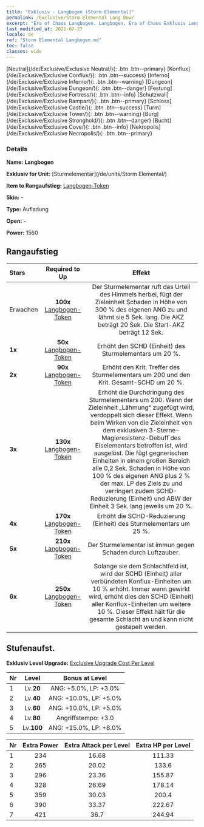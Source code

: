 ```yaml
---
title: "Exklusiv - Langbogen (Storm Elemental)"
permalink: /Exclusive/Storm Elemental Long Bow/
excerpt: "Era of Chaos Langbogen. Langbogen. Era of Chaos Exklusiv Langbogen. Sturmelementar Exklusiv."
last_modified_at: 2021-07-27
locale: de
ref: "Storm Elemental Langbogen.md"
toc: false
classes: wide
---
```

 [Neutral](/de/Exclusive/Exclusive Neutral/){: .btn .btn--primary} [Konflux](/de/Exclusive/Exclusive Conflux/){: .btn .btn--success} [Inferno](/de/Exclusive/Exclusive Inferno/){: .btn .btn--warning} [Dungeon](/de/Exclusive/Exclusive Dungeon/){: .btn .btn--danger} [Festung](/de/Exclusive/Exclusive Fortress/){: .btn .btn--info} [Schutzwall](/de/Exclusive/Exclusive Rampart/){: .btn .btn--primary} [Schloss](/de/Exclusive/Exclusive Castle/){: .btn .btn--success} [Turm](/de/Exclusive/Exclusive Tower/){: .btn .btn--warning} [Burg](/de/Exclusive/Exclusive Stronghold/){: .btn .btn--danger} [Bucht](/de/Exclusive/Exclusive Cove/){: .btn .btn--info} [Nekropolis](/de/Exclusive/Exclusive Necropolis/){: .btn .btn--primary} 

### Details
 **Name: Langbogen** 

 **Exklusiv for Unit:** [Sturmelementar](/de/units/Storm Elemental/) 

 **Item to Rangaufstieg:** [Langbogen-Token](/ItemsDE/con_914/)

 **Skin:** -

 **Type:** Aufladung

 **Open:** -

 **Power:** 1560

## Rangaufstieg

  |     Stars    |  Required to Up | Effekt |
  |:-------------|:---------------:|:---------------:|
  |  Erwachen  | **100x** [Langbogen-Token](/ItemsDE/con_914/) | <Naturgewalt> Der Sturmelementar ruft das Urteil des Himmels herbei, fügt der Zieleinheit Schaden in Höhe von 300 % des eigenen ANG zu und lähmt sie 5 Sek. lang. Die AKZ beträgt 20 Sek. Die Start-AKZ beträgt 12 Sek. |
  | **1x** <i class="fas fa-star"/> | **50x** [Langbogen-Token](/ItemsDE/con_914/) | Erhöht den SCHD (Einheit) des Sturmelementars um 20 %. |
  | **2x** <i class="fas fa-star"/> | **90x** [Langbogen-Token](/ItemsDE/con_914/) | Erhöht den Krit. Treffer des Sturmelementars um 200 und den Krit. Gesamt-SCHD um 20 %. |
  | **3x** <i class="fas fa-star"/> | **130x** [Langbogen-Token](/ItemsDE/con_914/) | Erhöht die Durchdringung des Sturmelementars um 200. Wenn der Zieleinheit „Lähmung“ zugefügt wird, verdoppelt sich dieser Effekt. Wenn beim Wirken von <Naturgewalt> die Zieleinheit von dem exklusiven 3-Sterne-Magieresistenz-Debuff des Eiselementars betroffen ist, wird <Elementarwut> ausgelöst. Die <Elementarwut> fügt gegnerischen Einheiten in einem großen Bereich alle 0,2 Sek. Schaden in Höhe von 100 % des eigenen ANG plus 2 % der max. LP des Ziels zu und verringert zudem SCHD-Reduzierung (Einheit) und ABW der Einheit 3 Sek. lang jeweils um 20 %. |
  | **4x** <i class="fas fa-star"/> | **170x** [Langbogen-Token](/ItemsDE/con_914/) | Erhöht die SCHD-Reduzierung (Einheit) des Sturmelementars um 25 %. |
  | **5x** <i class="fas fa-star"/> | **210x** [Langbogen-Token](/ItemsDE/con_914/) | Der Sturmelementar ist immun gegen Schaden durch Luftzauber. |
  | **6x** <i class="fas fa-star"/> | **250x** [Langbogen-Token](/ItemsDE/con_914/) | <Elementar-Resonanz> Solange sie dem Schlachtfeld ist, wird der SCHD (Einheit) aller verbündeten Konflux-Einheiten um 10 % erhöht. Immer wenn <Naturgewalt> gewirkt wird, erhöht dies den SCHD (Einheit) aller Konflux-Einheiten um weitere 10 %. Dieser Effekt hält für die gesamte Schlacht an und kann nicht gestapelt werden. |


## Stufenaufst.
 **Exklusiv Level Upgrade:** [Exclusive Upgrade Cost Per Level](/Exclusive/ExclusiveUpgradeCostPerLevel/)

  |  Nr  |   Level  | Bonus at Level |
  |:-----|:--------:|:--------------:|
  | 1 | Lv.**20** | ANG: +5.0%, LP: +3.0% |
  | 2 | Lv.**40** | ANG: +10.0%, LP: +5.0% |
  | 3 | Lv.**60** | ANG: +10.0%, LP: +5.0% |
  | 4 | Lv.**80** | Angriffstempo: +3.0 |
  | 5 | Lv.**100** | ANG: +15.0%, LP: +8.0% |


  |  Nr  |  Extra Power | Extra Attack per Level | Extra HP per Level |
  |:-----|:--------:|:--------:|:--------:|
  | 1 | 234 | 16.68 | 111.33 |
  | 2 | 265 | 20.02 | 133.6 |
  | 3 | 296 | 23.36 | 155.87 |
  | 4 | 328 | 26.69 | 178.14 |
  | 5 | 359 | 30.03 | 200.4 |
  | 6 | 390 | 33.37 | 222.67 |
  | 7 | 421 | 36.7 | 244.94 |



